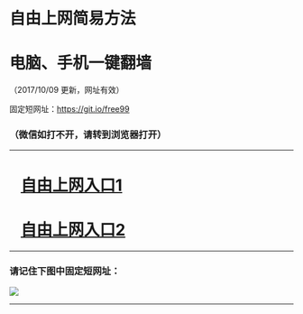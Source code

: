 ﻿# 自由上网简易方法

# 电脑、手机一键翻墙

（2017/10/09 更新，网址有效）

固定短网址：https://git.io/free99

### （微信如打不开，请转到浏览器打开）


***





# &nbsp;&nbsp; <a href="http://ft819324972.fwq-tz-1001.info/fwqtz01.html?t=100900127961 " target="_blank">自由上网入口1</a>
# &nbsp;&nbsp; <a href="http://ft814511076.fwq-tz-1002.info/fwqtz02.html?t=10090019006 " target="_blank">自由上网入口2</a>
***

### 请记住下图中固定短网址：

<img src="https://s3-us-west-2.amazonaws.com/fwq-1001/yjfq-20170905okok.png" /> 


***

